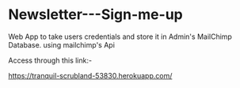 # Newsletter---Sign-me-up
Web App to take users credentials and store it in Admin's MailChimp Database. using mailchimp's Api

Access through this link:- 

https://tranquil-scrubland-53830.herokuapp.com/
